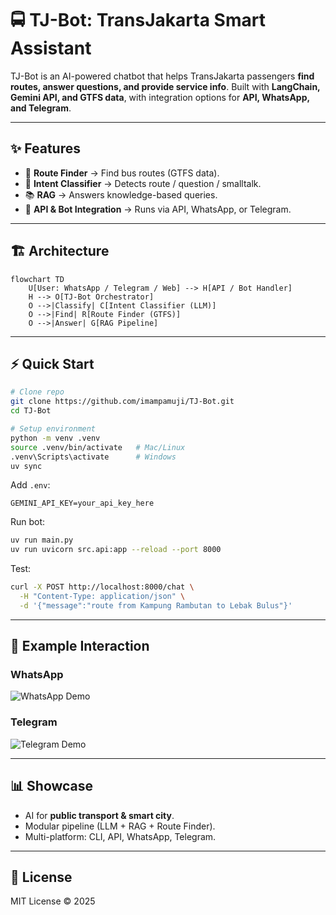 # 🚍 TJ-Bot: TransJakarta Smart Assistant

TJ-Bot is an AI-powered chatbot that helps TransJakarta passengers **find routes, answer questions, and provide service info**.
Built with **LangChain, Gemini API, and GTFS data**, with integration options for **API, WhatsApp, and Telegram**.

---

## ✨ Features

* 🔎 **Route Finder** → Find bus routes (GTFS data).
* 🤖 **Intent Classifier** → Detects route / question / smalltalk.
* 📚 **RAG** → Answers knowledge-based queries.
* 💬 **API & Bot Integration** → Runs via API, WhatsApp, or Telegram.

---

## 🏗️ Architecture

```mermaid
flowchart TD
    U[User: WhatsApp / Telegram / Web] --> H[API / Bot Handler]
    H --> O[TJ-Bot Orchestrator]
    O -->|Classify| C[Intent Classifier (LLM)]
    O -->|Find| R[Route Finder (GTFS)]
    O -->|Answer| G[RAG Pipeline]
```

---

## ⚡ Quick Start

```bash
# Clone repo
git clone https://github.com/imampamuji/TJ-Bot.git
cd TJ-Bot

# Setup environment
python -m venv .venv
source .venv/bin/activate   # Mac/Linux
.venv\Scripts\activate      # Windows
uv sync
```

Add `.env`:

```
GEMINI_API_KEY=your_api_key_here

```

Run bot:

```bash
uv run main.py
uv run uvicorn src.api:app --reload --port 8000
```

Test:

```bash
curl -X POST http://localhost:8000/chat \
  -H "Content-Type: application/json" \
  -d '{"message":"route from Kampung Rambutan to Lebak Bulus"}'
```

---

## 💬 Example Interaction

### WhatsApp

![WhatsApp Demo](docs/images/whatsapp_demo.png)

### Telegram

![Telegram Demo](docs/images/telegram_demo.png)

---

## 📊 Showcase

* AI for **public transport & smart city**.
* Modular pipeline (LLM + RAG + Route Finder).
* Multi-platform: CLI, API, WhatsApp, Telegram.

---

## 📜 License

MIT License © 2025